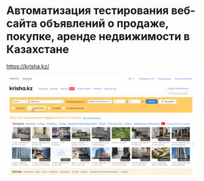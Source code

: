 # Автоматизация тестирования  веб-сайта объявлений о продаже, покупке, аренде недвижимости в Казахстане
<a target="_blank" href="https://krisha.kz/">https://krisha.kz/</a>

![main_page.png](resources%2Fimg%2Fmain_page.png)